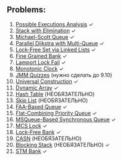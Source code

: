 ## Problems:
1. [Possible Executions Analysis](possible-executions-analysis) ✓
2. [Stack with Elimination](stack-elimination) ✓
3. [Michael-Scott Queue](msqueue) ✓
4. [Parallel Dijkstra with Multi-Queue](dijkstra) ✓
5. [Lock-Free Set via Linked Lists](linked-list-set) ✓
6. [Fine Grained Bank](fine-grained-bank) ✓
7. [Lamport Lock Fail](lamport-lock-fail) ✓
8. [Monotonic Clock](monotonic-clock) ✓
9. [JMM Quizzes](jmm-executions-analysis/README.md) (нужно сделать до 9.10)
10. [Universal Construction](universal-construction) ✓
11. [Dynamic Array](dynamic-array) ✓
12. [Hash Table](hash-table/README.md) (НЕОБЯЗАТЕЛЬНО)
13. [Skip List](skip-list/README.md) (НЕОБЯЗАТЕЛЬНО)
14. [FAA-Based Queue](faa-queue) ✓ 
15. [Flat-Combining Priority Queue](fc-priority-queue) ✓
16. [MSQueue-Based Synchronous Queue](synchronous-queue) ✓
17. [MCS Lock](mcs-lock) ✓
18. [Lock-Free Bank](lock-free-bank) ✓
19. [CASN](casn/README.md) (НЕОБЯЗАТЕЛЬНО)
20. [Blocking Stack](blocking-stack) (НЕОБЯЗАТЕЛЬНО) ✓
21. [STM Bank](stm-bank) ✓